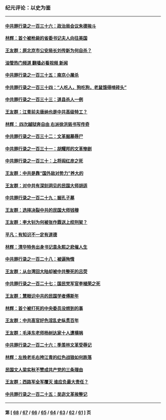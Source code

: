 ### 纪元评论：以史为鉴
---
#### [中共罪行录之一百三十六：政治局会议朱德挨斗](../../pages/nsc1028/n14017983.md?06200330) 
#### [林辉：首个被枪毙的省委书记夫人向往美国](../../pages/nsc1028/n14017481.md?06200330) 
#### [王友群：原北京市公安局长刘传新为何自杀？](../../pages/nsc1028/n14016995.md?06200330) 
#### [油管热门频道 翻墙必看视频 新闻](ok?06200330)
#### [中共罪行录之一百三十五：南京小屠杀](../../pages/nsc1028/n14015189.md?06200330) 
#### [中共罪行录之一百三十四：“人吃人，狗吃狗，老鼠饿得啃砖头”](../../pages/nsc1028/n14014478.md?06200330) 
#### [中共罪行录之一百三十三：道县杀人一例](../../pages/nsc1028/n14014033.md?06200330) 
#### [王友群：江青前夫唐纳也是中共高级特工？](../../pages/nsc1028/n14011375.md?06200330) 
#### [林辉： 四次越狱奔自由 右派徐洪慈书写传奇](../../pages/nsc1028/n14010438.md?06200330) 
#### [中共罪行录之一百三十二：文革掘墓辱尸](../../pages/nsc1028/n14009626.md?06200330) 
#### [中共罪行录之一百三十一：胡耀邦的文革惨剧](../../pages/nsc1028/n14007184.md?06200330) 
#### [中共罪行录之一百三十：上将阎红彦之死](../../pages/nsc1028/n14004426.md?06200330) 
#### [王友群：中共是靠“国外敌对势力”养大的](../../pages/nsc1028/n14004284.md?06200330) 
#### [王友群：对中共有深刻洞见的民国大师胡适](../../pages/nsc1028/n14003453.md?06200330) 
#### [中共罪行录之一百二十九：掘孔子墓](../../pages/nsc1028/n14003058.md?06200330) 
#### [王友群：选择决裂中共的民国大师钱穆](../../pages/nsc1028/n14001046.md?06200330) 
#### [王友群：李大钊为何被张作霖送上绞刑架？](../../pages/nsc1028/n13999290.md?06200330) 
#### [平凡：有知识不一定有道德](../../pages/nsc1028/n13998913.md?06200330) 
#### [林辉：清华特务出身书记袁永熙之悲催人生](../../pages/nsc1028/n13997413.md?06200330) 
#### [中共罪行录之一百二十八：被逼殉情](../../pages/nsc1028/n13991056.md?06200330) 
#### [王友群：从台湾回大陆却被中共整死的吕荧](../../pages/nsc1028/n13989235.md?06200330) 
#### [中共罪行录之一百二十七：国民党军官李植荣之死](../../pages/nsc1028/n13989006.md?06200330) 
#### [王友群：慧眼识中共的民国学者傅斯年](../../pages/nsc1028/n13988371.md?06200330) 
#### [林辉：首个被打死的中央委员没想到的事](../../pages/nsc1028/n13987400.md?06200330) 
#### [王友群：中共高官好色淫乱史纵贯百年](../../pages/nsc1028/n13986035.md?06200330) 
#### [王友群：毛泽东老师杨树达家十人遭横祸](../../pages/nsc1028/n13984103.md?06200330) 
#### [中共罪行录之一百二十六：季羡林文革受辱记](../../pages/nsc1028/n13980310.md?06200330) 
#### [林辉：左挽老毛右挎江青的红色战狼如何跌落](../../pages/nsc1028/n13979615.md?06200330) 
#### [民国文人梁实秋不赞成共产党的三条理由](../../pages/nsc1028/n13979403.md?06200330) 
#### [王友群：西路军全军覆灭 谁应负最大责任？](../../pages/nsc1028/n13975235.md?06200330) 
#### [中共罪行录之一百二十五：吴宓文革挨整记](../../pages/nsc1028/n13975630.md?06200330) 

---
#### 第 [ [68](./68.md?06200330) / [67](./67.md?06200330) / [66](./66.md?06200330) / [65](./65.md?06200330) / [64](./64.md?06200330) / [63](./63.md?06200330) / [62](./62.md?06200330) / [61](./61.md?06200330) ] 页
